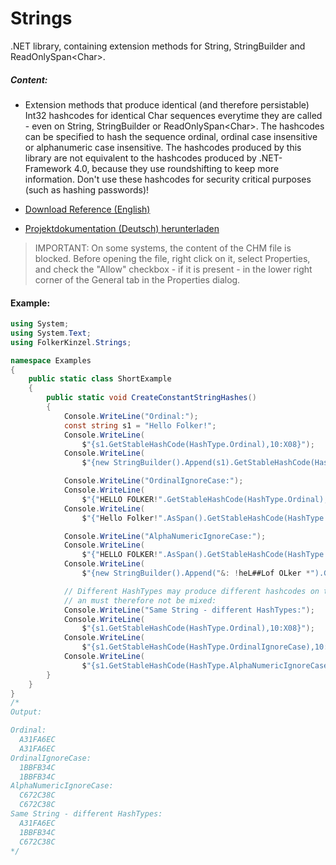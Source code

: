 # Strings
.NET library, containing extension methods for String, StringBuilder and ReadOnlySpan&lt;Char&gt;.

##### Content:
* Extension methods that produce identical (and therefore persistable) Int32 hashcodes for identical Char sequences everytime they are called - even on String, StringBuilder or ReadOnlySpan&lt;Char&gt;. The hashcodes can be specified to hash the sequence ordinal, ordinal case insensitive or alphanumeric case insensitive. The hashcodes produced by this library are not equivalent to the hashcodes produced by .NET-Framework 4.0, because they use roundshifting to keep more information. Don't use these hashcodes for security critical purposes (such as hashing passwords)!


* [Download Reference (English)](https://github.com/FolkerKinzel/Strings/blob/master/ProjectReference/1.2.0/FolkerKinzel.Strings.Reference.en.chm)

* [Projektdokumentation (Deutsch) herunterladen](https://github.com/FolkerKinzel/Strings/blob/master/ProjectReference/1.2.0/FolkerKinzel.Strings.Doku.de.chm)

> IMPORTANT: On some systems, the content of the CHM file is blocked. Before opening the file, right click on it, select Properties, and check the "Allow" checkbox - if it is present - in the lower right corner of the General tab in the Properties dialog.

#### Example:
```C#
using System;
using System.Text;
using FolkerKinzel.Strings;

namespace Examples
{
    public static class ShortExample
    {
        public static void CreateConstantStringHashes()
        {
            Console.WriteLine("Ordinal:");
            const string s1 = "Hello Folker!";
            Console.WriteLine(
                $"{s1.GetStableHashCode(HashType.Ordinal),10:X08}");
            Console.WriteLine(
                $"{new StringBuilder().Append(s1).GetStableHashCode(HashType.Ordinal),10:X08}");

            Console.WriteLine("OrdinalIgnoreCase:");
            Console.WriteLine(
                $"{"HELLO FOLKER!".GetStableHashCode(HashType.Ordinal),10:X08}");
            Console.WriteLine(
                $"{"Hello Folker!".AsSpan().GetStableHashCode(HashType.OrdinalIgnoreCase),10:X08}");

            Console.WriteLine("AlphaNumericIgnoreCase:");
            Console.WriteLine(
                $"{"HELLO FOLKER!".AsSpan().GetStableHashCode(HashType.AlphaNumericIgnoreCase),10:X08}");
            Console.WriteLine(
                $"{new StringBuilder().Append("&: !heL##Lof OLker *").GetStableHashCode(HashType.AlphaNumericIgnoreCase),10:X08}");

            // Different HashTypes may produce different hashcodes on the same Char sequence
            // an must therefore not be mixed:
            Console.WriteLine("Same String - different HashTypes:");
            Console.WriteLine(
                $"{s1.GetStableHashCode(HashType.Ordinal),10:X08}");
            Console.WriteLine(
                $"{s1.GetStableHashCode(HashType.OrdinalIgnoreCase),10:X08}");
            Console.WriteLine(
                $"{s1.GetStableHashCode(HashType.AlphaNumericIgnoreCase),10:X08}");
        }
    }
}
/*
Output:

Ordinal:
  A31FA6EC
  A31FA6EC
OrdinalIgnoreCase:
  1BBFB34C
  1BBFB34C
AlphaNumericIgnoreCase:
  C672C38C
  C672C38C
Same String - different HashTypes:
  A31FA6EC
  1BBFB34C
  C672C38C
*/
```
